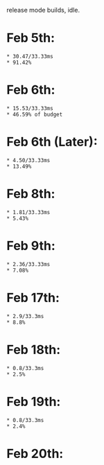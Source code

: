 
release mode builds, idle.

# Feb 5th:
    * 30.47/33.33ms 
    * 91.42%

# Feb 6th:
    * 15.53/33.33ms 
    * 46.59% of budget

# Feb 6th (Later):
    * 4.50/33.33ms 
    * 13.49%

# Feb 8th:
    * 1.81/33.33ms
    * 5.43%

# Feb 9th:
    * 2.36/33.33ms 
    * 7.08%

# Feb 17th:
    * 2.9/33.3ms 
    * 8.8%

# Feb 18th:
    * 0.8/33.3ms 
    * 2.5%

# Feb 19th:
    * 0.8/33.3ms 
    * 2.4%

# Feb 20th:
